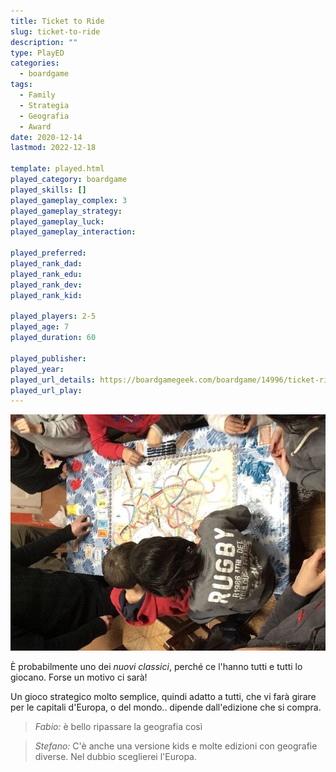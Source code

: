 ```yaml
---
title: Ticket to Ride
slug: ticket-to-ride
description: ""
type: PlayED
categories:
  - boardgame
tags:
  - Family
  - Strategia
  - Geografia
  - Award
date: 2020-12-14
lastmod: 2022-12-18

template: played.html
played_category: boardgame
played_skills: []
played_gameplay_complex: 3
played_gameplay_strategy:
played_gameplay_luck:
played_gameplay_interaction:

played_preferred:
played_rank_dad: 
played_rank_edu:
played_rank_dev:
played_rank_kid: 

played_players: 2-5
played_age: 7
played_duration: 60

played_publisher: 
played_year: 
played_url_details: https://boardgamegeek.com/boardgame/14996/ticket-ride-europe
played_url_play: 
---
```


![](img/ticket_to_ride.webp)

È probabilmente uno dei *nuovi classici*, perché ce l'hanno tutti e tutti lo giocano. Forse un motivo ci sarà!

Un gioco strategico molto semplice, quindi adatto a tutti, che vi farà girare per le capitali d'Europa, o del mondo.. dipende dall'edizione che si compra.

> *Fabio:*
> è bello ripassare la geografia così

> *Stefano:*
> C'è anche una versione kids e molte edizioni con geografie diverse. Nel dubbio sceglierei l'Europa.
